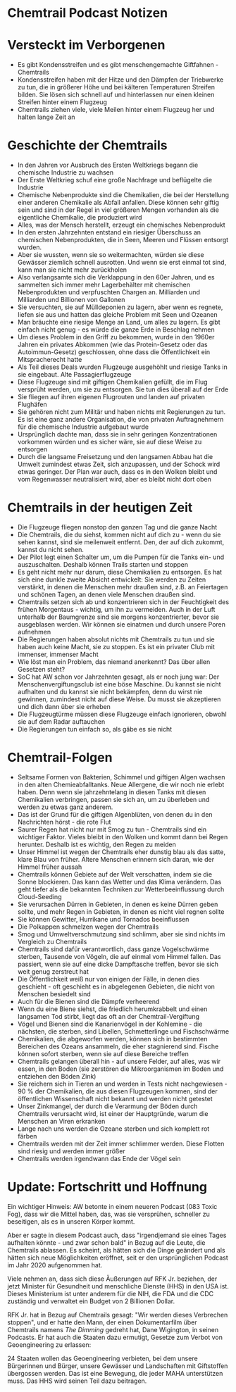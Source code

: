 # Chemtrail Podcast Notizen

# Versteckt im Verborgenen

-   Es gibt Kondensstreifen und es gibt menschengemachte Giftfahnen - Chemtrails
-   Kondensstreifen haben mit der Hitze und den Dämpfen der Triebwerke zu tun, die in größerer Höhe und bei kälteren Temperaturen Streifen bilden. Sie lösen sich schnell auf und hinterlassen nur einen kleinen Streifen hinter einem Flugzeug
-   Chemtrails ziehen viele, viele Meilen hinter einem Flugzeug her und halten lange Zeit an

# Geschichte der Chemtrails

-   In den Jahren vor Ausbruch des Ersten Weltkriegs begann die chemische Industrie zu wachsen
-   Der Erste Weltkrieg schuf eine große Nachfrage und beflügelte die Industrie
-   Chemische Nebenprodukte sind die Chemikalien, die bei der Herstellung einer anderen Chemikalie als Abfall anfallen. Diese können sehr giftig sein und sind in der Regel in viel größeren Mengen vorhanden als die eigentliche Chemikalie, die produziert wird
-   Alles, was der Mensch herstellt, erzeugt ein chemisches Nebenprodukt
-   In den ersten Jahrzehnten entstand ein riesiger Überschuss an chemischen Nebenprodukten, die in Seen, Meeren und Flüssen entsorgt wurden.
-   Aber sie wussten, wenn sie so weitermachten, würden sie diese Gewässer ziemlich schnell ausrotten. Und wenn sie erst einmal tot sind, kann man sie nicht mehr zurückholen
-   Also verlangsamte sich die Verklappung in den 60er Jahren, und es sammelten sich immer mehr Lagerbehälter mit chemischen Nebenprodukten und verpfuschten Chargen an. Milliarden und Milliarden und Billionen von Gallonen
-   Sie versuchten, sie auf Mülldeponien zu lagern, aber wenn es regnete, liefen sie aus und hatten das gleiche Problem mit Seen und Ozeanen
-   Man bräuchte eine riesige Menge an Land, um alles zu lagern. Es gibt einfach nicht genug - es würde die ganze Erde in Beschlag nehmen
-   Um dieses Problem in den Griff zu bekommen, wurde in den 1960er Jahren ein privates Abkommen (wie das Protein-Gesetz oder das Autoimmun-Gesetz) geschlossen, ohne dass die Öffentlichkeit ein Mitspracherecht hatte
-   Als Teil dieses Deals wurden Flugzeuge ausgehöhlt und riesige Tanks in sie eingebaut. Alte Passagierflugzeuge
-   Diese Flugzeuge sind mit giftigen Chemikalien gefüllt, die im Flug versprüht werden, um sie zu entsorgen. Sie tun dies überall auf der Erde
-   Sie fliegen auf ihren eigenen Flugrouten und landen auf privaten Flughäfen
-   Sie gehören nicht zum Militär und haben nichts mit Regierungen zu tun. Es ist eine ganz andere Organisation, die von privaten Auftragnehmern für die chemische Industrie aufgebaut wurde
-   Ursprünglich dachte man, dass sie in sehr geringen Konzentrationen vorkommen würden und es sicher wäre, sie auf diese Weise zu entsorgen
-   Durch die langsame Freisetzung und den langsamen Abbau hat die Umwelt zumindest etwas Zeit, sich anzupassen, und der Schock wird etwas geringer. Der Plan war auch, dass es in den Wolken bleibt und vom Regenwasser neutralisiert wird, aber es bleibt nicht dort oben

# Chemtrails in der heutigen Zeit

-   Die Flugzeuge fliegen nonstop den ganzen Tag und die ganze Nacht
-   Die Chemtrails, die du siehst, kommen nicht auf dich zu - wenn du sie sehen kannst, sind sie meilenweit entfernt. Den, der auf dich zukommt, kannst du nicht sehen.
-   Der Pilot legt einen Schalter um, um die Pumpen für die Tanks ein- und auszuschalten. Deshalb können Trails starten und stoppen
-   Es geht nicht mehr nur darum, diese Chemikalien zu entsorgen. Es hat sich eine dunkle zweite Absicht entwickelt: Sie werden zu Zeiten verstärkt, in denen die Menschen mehr draußen sind, z.B. an Feiertagen und schönen Tagen, an denen viele Menschen draußen sind.
-   Chemtrails setzen sich ab und konzentrieren sich in der Feuchtigkeit des frühen Morgentaus - wichtig, um ihn zu vermeiden. Auch in der Luft unterhalb der Baumgrenze sind sie morgens konzentrierter, bevor sie ausgeblasen werden. Wir können sie einatmen und durch unsere Poren aufnehmen
-   Die Regierungen haben absolut nichts mit Chemtrails zu tun und sie haben auch keine Macht, sie zu stoppen. Es ist ein privater Club mit immenser, immenser Macht
-   Wie löst man ein Problem, das niemand anerkennt? Das über allen Gesetzen steht?
-   SoC hat AW schon vor Jahrzehnten gesagt, als er noch jung war: Der Menschenvergiftungsclub ist eine böse Maschine. Du kannst sie nicht aufhalten und du kannst sie nicht bekämpfen, denn du wirst nie gewinnen, zumindest nicht auf diese Weise. Du musst sie akzeptieren und dich dann über sie erheben
-   Die Flugzeugtürme müssen diese Flugzeuge einfach ignorieren, obwohl sie auf dem Radar auftauchen
-   Die Regierungen tun einfach so, als gäbe es sie nicht

# Chemtrail-Folgen

-   Seltsame Formen von Bakterien, Schimmel und giftigen Algen wachsen in den alten Chemieabfalltanks. Neue Allergene, die wir noch nie erlebt haben. Denn wenn sie jahrzehntelang in diesen Tanks mit diesen Chemikalien verbringen, passen sie sich an, um zu überleben und werden zu etwas ganz anderem.
-   Das ist der Grund für die giftigen Algenblüten, von denen du in den Nachrichten hörst - die rote Flut
-   Saurer Regen hat nicht nur mit Smog zu tun - Chemtrails sind ein wichtiger Faktor. Vieles bleibt in den Wolken und kommt dann bei Regen herunter. Deshalb ist es wichtig, den Regen zu meiden
-   Unser Himmel ist wegen der Chemtrails eher dunstig blau als das satte, klare Blau von früher. Ältere Menschen erinnern sich daran, wie der Himmel früher aussah
-   Chemtrails können Gebiete auf der Welt verschatten, indem sie die Sonne blockieren. Das kann das Wetter und das Klima verändern. Das geht tiefer als die bekannten Techniken zur Wetterbeeinflussung durch Cloud-Seeding
-   Sie verursachen Dürren in Gebieten, in denen es keine Dürren geben sollte, und mehr Regen in Gebieten, in denen es nicht viel regnen sollte
-   Sie können Gewitter, Hurrikane und Tornados beeinflussen
-   Die Polkappen schmelzen wegen der Chemtrails
-   Smog und Umweltverschmutzung sind schlimm, aber sie sind nichts im Vergleich zu Chemtrails
-   Chemtrails sind dafür verantwortlich, dass ganze Vogelschwärme sterben, Tausende von Vögeln, die auf einmal vom Himmel fallen. Das passiert, wenn sie auf eine dicke Dampftasche treffen, bevor sie sich weit genug zerstreut hat
-   Die Öffentlichkeit weiß nur von einigen der Fälle, in denen dies geschieht - oft geschieht es in abgelegenen Gebieten, die nicht von Menschen besiedelt sind
-   Auch für die Bienen sind die Dämpfe verheerend
-   Wenn du eine Biene siehst, die friedlich herumkrabbelt und einen langsamen Tod stirbt, liegt das oft an der Chemtrail-Vergiftung
-   Vögel und Bienen sind die Kanarienvögel in der Kohlemine - die nächsten, die sterben, sind Libellen, Schmetterlinge und Fischschwärme
-   Chemikalien, die abgeworfen werden, können sich in bestimmten Bereichen des Ozeans ansammeln, die eher stagnierend sind. Fische können sofort sterben, wenn sie auf diese Bereiche treffen
-   Chemtrails gelangen überall hin - auf unsere Felder, auf alles, was wir essen, in den Boden (sie zerstören die Mikroorganismen im Boden und entziehen den Böden Zink)
-   Sie reichern sich in Tieren an und werden in Tests nicht nachgewiesen - 90 % der Chemikalien, die aus diesen Flugzeugen kommen, sind der öffentlichen Wissenschaft nicht bekannt und werden nicht getestet
-   Unser Zinkmangel, der durch die Verarmung der Böden durch Chemtrails verursacht wird, ist einer der Hauptgründe, warum die Menschen an Viren erkranken
-   Lange nach uns werden die Ozeane sterben und sich komplett rot färben
-   Chemtrails werden mit der Zeit immer schlimmer werden. Diese Flotten sind riesig und werden immer größer
-   Chemtrails werden irgendwann das Ende der Vögel sein

# Update: Fortschritt und Hoffnung

Ein wichtiger Hinweis: AW betonte in einem neueren Podcast (083 Toxic Fog), dass wir die Mittel haben, das, was sie versprühen, schneller zu beseitigen, als es in unseren Körper kommt.

Aber er sagte in diesem Podcast auch, dass "irgendjemand sie eines Tages aufhalten könnte - und zwar schon bald" in Bezug auf die Leute, die Chemtrails ablassen. Es scheint, als hätten sich die Dinge geändert und als hätten sich neue Möglichkeiten eröffnet, seit er den ursprünglichen Podcast im Jahr 2020 aufgenommen hat.

Viele nehmen an, dass sich diese Äußerungen auf RFK Jr. beziehen, der jetzt Minister für Gesundheit und menschliche Dienste (HHS) in den USA ist. Dieses Ministerium ist unter anderem für die NIH, die FDA und die CDC zuständig und verwaltet ein Budget von 2 Billionen Dollar.

RFK Jr. hat in Bezug auf Chemtrails gesagt: "Wir werden dieses Verbrechen stoppen", und er hatte den Mann, der einen Dokumentarfilm über Chemtrails namens *The Dimming* gedreht hat, Dane Wigington, in seinen Podcasts. Er hat auch die Staaten dazu ermutigt, Gesetze zum Verbot von Geoengineering zu erlassen:

24 Staaten wollen das Geoengineering verbieten, bei dem unsere Bürgerinnen und Bürger, unsere Gewässer und Landschaften mit Giftstoffen übergossen werden. Das ist eine Bewegung, die jeder MAHA unterstützen muss. Das HHS wird seinen Teil dazu beitragen.
